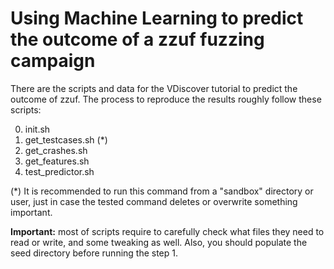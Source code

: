 # Using Machine Learning to predict the outcome of a zzuf fuzzing campaign


There are the scripts and data for the VDiscover tutorial to predict the outcome of zzuf. The process to reproduce the results roughly follow these scripts:

0. init.sh
1. get_testcases.sh (*)
2. get_crashes.sh 
3. get_features.sh
4. test_predictor.sh

(*) It is recommended to run this command from a "sandbox" directory or user, just in case the tested command deletes or overwrite something important.

**Important:** most of scripts require to carefully check what files they need to read or write, and some tweaking as well.
Also, you should populate the seed directory before running the step 1.

